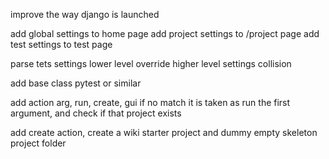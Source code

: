 improve the way django is launched

add global settings to home page
add project settings to /project page
add test settings to test page

parse tets settings
lower level override higher level settings collision

add base class pytest or similar


add action arg, run, create, gui
if no match it is taken as run the first argument, and check if that project exists


add create action, create a wiki starter project and dummy empty skeleton project folder